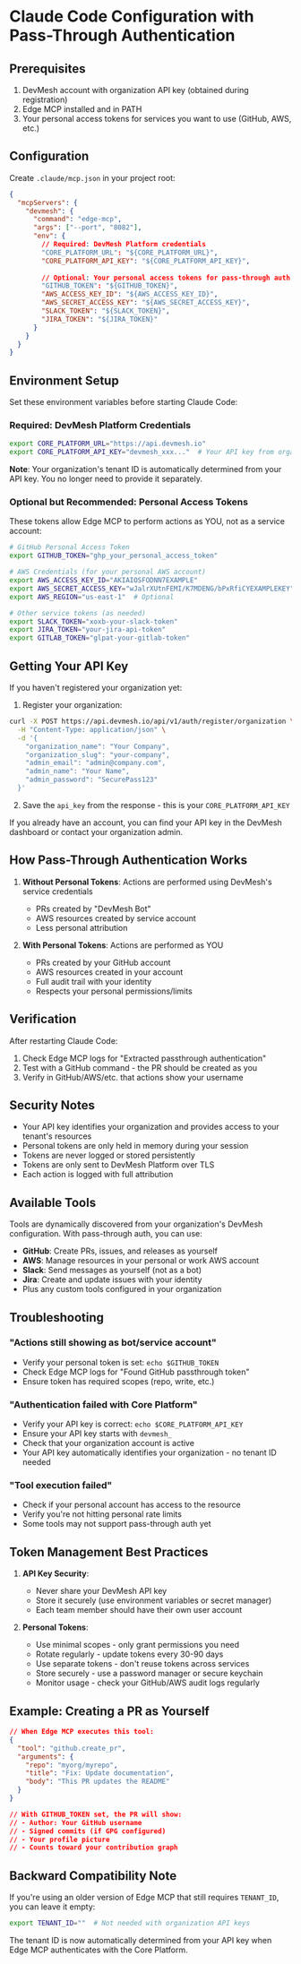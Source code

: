 # Claude Code Configuration with Pass-Through Authentication

## Prerequisites

1. DevMesh account with organization API key (obtained during registration)
2. Edge MCP installed and in PATH
3. Your personal access tokens for services you want to use (GitHub, AWS, etc.)

## Configuration

Create `.claude/mcp.json` in your project root:

```json
{
  "mcpServers": {
    "devmesh": {
      "command": "edge-mcp",
      "args": ["--port", "8082"],
      "env": {
        // Required: DevMesh Platform credentials
        "CORE_PLATFORM_URL": "${CORE_PLATFORM_URL}",
        "CORE_PLATFORM_API_KEY": "${CORE_PLATFORM_API_KEY}",
        
        // Optional: Your personal access tokens for pass-through auth
        "GITHUB_TOKEN": "${GITHUB_TOKEN}",
        "AWS_ACCESS_KEY_ID": "${AWS_ACCESS_KEY_ID}",
        "AWS_SECRET_ACCESS_KEY": "${AWS_SECRET_ACCESS_KEY}",
        "SLACK_TOKEN": "${SLACK_TOKEN}",
        "JIRA_TOKEN": "${JIRA_TOKEN}"
      }
    }
  }
}
```

## Environment Setup

Set these environment variables before starting Claude Code:

### Required: DevMesh Platform Credentials
```bash
export CORE_PLATFORM_URL="https://api.devmesh.io"
export CORE_PLATFORM_API_KEY="devmesh_xxx..."  # Your API key from organization registration
```

**Note**: Your organization's tenant ID is automatically determined from your API key. You no longer need to provide it separately.

### Optional but Recommended: Personal Access Tokens

These tokens allow Edge MCP to perform actions as YOU, not as a service account:

```bash
# GitHub Personal Access Token
export GITHUB_TOKEN="ghp_your_personal_access_token"

# AWS Credentials (for your personal AWS account)
export AWS_ACCESS_KEY_ID="AKIAIOSFODNN7EXAMPLE"
export AWS_SECRET_ACCESS_KEY="wJalrXUtnFEMI/K7MDENG/bPxRfiCYEXAMPLEKEY"
export AWS_REGION="us-east-1"  # Optional

# Other service tokens (as needed)
export SLACK_TOKEN="xoxb-your-slack-token"
export JIRA_TOKEN="your-jira-api-token"
export GITLAB_TOKEN="glpat-your-gitlab-token"
```

## Getting Your API Key

If you haven't registered your organization yet:

1. Register your organization:
```bash
curl -X POST https://api.devmesh.io/api/v1/auth/register/organization \
  -H "Content-Type: application/json" \
  -d '{
    "organization_name": "Your Company",
    "organization_slug": "your-company",
    "admin_email": "admin@company.com",
    "admin_name": "Your Name",
    "admin_password": "SecurePass123"
  }'
```

2. Save the `api_key` from the response - this is your `CORE_PLATFORM_API_KEY`

If you already have an account, you can find your API key in the DevMesh dashboard or contact your organization admin.

## How Pass-Through Authentication Works

1. **Without Personal Tokens**: Actions are performed using DevMesh's service credentials
   - PRs created by "DevMesh Bot"
   - AWS resources created by service account
   - Less personal attribution

2. **With Personal Tokens**: Actions are performed as YOU
   - PRs created by your GitHub account
   - AWS resources created in your account
   - Full audit trail with your identity
   - Respects your personal permissions/limits

## Verification

After restarting Claude Code:

1. Check Edge MCP logs for "Extracted passthrough authentication"
2. Test with a GitHub command - the PR should be created as you
3. Verify in GitHub/AWS/etc. that actions show your username

## Security Notes

- Your API key identifies your organization and provides access to your tenant's resources
- Personal tokens are only held in memory during your session
- Tokens are never logged or stored persistently
- Tokens are only sent to DevMesh Platform over TLS
- Each action is logged with full attribution

## Available Tools

Tools are dynamically discovered from your organization's DevMesh configuration. With pass-through auth, you can use:

- **GitHub**: Create PRs, issues, and releases as yourself
- **AWS**: Manage resources in your personal or work AWS account
- **Slack**: Send messages as yourself (not as a bot)
- **Jira**: Create and update issues with your identity
- Plus any custom tools configured in your organization

## Troubleshooting

### "Actions still showing as bot/service account"
- Verify your personal token is set: `echo $GITHUB_TOKEN`
- Check Edge MCP logs for "Found GitHub passthrough token"
- Ensure token has required scopes (repo, write, etc.)

### "Authentication failed with Core Platform"
- Verify your API key is correct: `echo $CORE_PLATFORM_API_KEY`
- Ensure your API key starts with `devmesh_`
- Check that your organization account is active
- Your API key automatically identifies your organization - no tenant ID needed

### "Tool execution failed"
- Check if your personal account has access to the resource
- Verify you're not hitting personal rate limits
- Some tools may not support pass-through auth yet

## Token Management Best Practices

1. **API Key Security**: 
   - Never share your DevMesh API key
   - Store it securely (use environment variables or secret manager)
   - Each team member should have their own user account

2. **Personal Tokens**:
   - Use minimal scopes - only grant permissions you need
   - Rotate regularly - update tokens every 30-90 days
   - Use separate tokens - don't reuse tokens across services
   - Store securely - use a password manager or secure keychain
   - Monitor usage - check your GitHub/AWS audit logs regularly

## Example: Creating a PR as Yourself

```json
// When Edge MCP executes this tool:
{
  "tool": "github.create_pr",
  "arguments": {
    "repo": "myorg/myrepo",
    "title": "Fix: Update documentation",
    "body": "This PR updates the README"
  }
}

// With GITHUB_TOKEN set, the PR will show:
// - Author: Your GitHub username
// - Signed commits (if GPG configured)
// - Your profile picture
// - Counts toward your contribution graph
```

## Backward Compatibility Note

If you're using an older version of Edge MCP that still requires `TENANT_ID`, you can leave it empty:
```bash
export TENANT_ID=""  # Not needed with organization API keys
```

The tenant ID is now automatically determined from your API key when Edge MCP authenticates with the Core Platform.